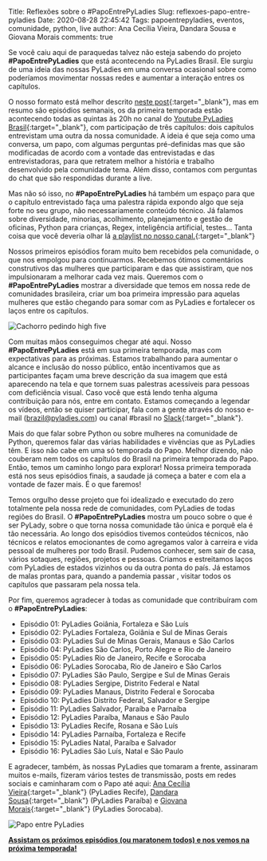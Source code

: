 Title: Reflexões sobre o #PapoEntrePyLadies
Slug: reflexoes-papo-entre-pyladies
Date: 2020-08-28 22:45:42
Tags: papoentrepyladies, eventos, comunidade, python, live 
author: Ana Cecília Vieira, Dandara Sousa e Giovana Morais
comments: true


Se você caiu aqui de paraquedas talvez não esteja sabendo do projeto **#PapoEntrePyLadies** que está acontecendo na PyLadies Brasil. Ele surgiu de uma ideia das nossas PyLadies em uma conversa ocasional sobre como poderíamos movimentar nossas redes e aumentar a interação entres os capítulos.

O nosso formato está melhor descrito [neste post](http://brasil.pyladies.com/2020/05/05/papo-entre-pyladies/){:target="_blank"}, mas em resumo são episódios semanais, os da primeira temporada estão acontecendo todas as quintas às 20h no canal do [Youtube PyLadies Brasil](https://www.youtube.com/channel/UCzFDzkgQ3mWNvcHoTVcT2bg){:target="_blank"}, com participação de três capítulos: dois capítulos entrevistam uma outra da nossa comunidade. A ideia é que seja como uma conversa, um papo, com algumas perguntas pré-definidas mas que são modificadas de acordo com a vontade das entrevistadas e das entrevistadoras, para que retratem melhor a história e trabalho desenvolvido pela comunidade tema. Além disso, contamos com perguntas do chat que são respondidas durante a live.

Mas não só isso, no **#PapoEntrePyLadies** há também um espaço para que o capítulo entrevistado faça uma palestra rápida expondo algo que seja forte no seu grupo, não necessariamente conteúdo técnico. Já falamos sobre diversidade, minorias, acolhimento, planejamento e gestão de oficinas, Python para crianças, Regex, inteligência artificial, testes… Tanta coisa que você deveria olhar lá [a playlist no nosso canal.](https://www.youtube.com/playlist?list=PL0tfcsij9geEE-4MhGViTgeiRBIBUnlAP){:target="_blank"}

Nossos primeiros episódios foram muito bem recebidos pela comunidade, o que nos empolgou para continuarmos. Recebemos ótimos comentários construtivos das mulheres que participaram e das que assistiram, que nos impulsionaram a melhorar cada vez mais. Queremos com o **#PapoEntrePyLadies** mostrar a diversidade que temos em nossa rede de comunidades brasileira, criar um boa primeira impressão para aquelas mulheres que estão chegando para somar com as PyLadies e fortalecer os laços entre os capítulos.  

![Cachorro pedindo high five](https://media.giphy.com/media/l0unkiodQqmA3lPO5e/giphy.gif)

Com muitas mãos conseguimos chegar até aqui. Nosso **#PapoEntrePyLadies** está em sua primeira temporada, mas com expectativas para as próximas. Estamos trabalhando para aumentar o alcance e inclusão do nosso público, então incentivamos que as participantes façam uma breve descrição da sua imagem que está aparecendo na tela e que tornem suas palestras acessíveis para pessoas com deficiência visual. Caso você que está lendo tenha alguma contribuição para nós, entre em contato. Estamos começando a legendar os vídeos, então se quiser participar, fala com a gente através do nosso e-mail ([brazil@pyladies.com](mailto:brazil@pyladies.com)) ou canal #brasil no [Slack](https://slackin.pyladies.com){:target="_blank"}.

Mais do que falar sobre Python ou sobre mulheres na comunidade de Python, queremos falar das várias habilidades e vivências que as PyLadies têm. E isso não cabe em uma só temporada do Papo. Melhor dizendo, não couberam nem todos os capítulos do Brasil na primeira temporada do Papo. Então, temos um caminho longo para explorar! Nossa primeira temporada está nos seus episódios finais, a saudade já começa a bater e com ela a vontade de fazer mais. É o que faremos!

Temos orgulho desse projeto que foi idealizado e executado do zero totalmente pela nossa rede de comunidades, com PyLadies de todas regiões do Brasil. O **#PapoEntrePyLadies** mostra um pouco sobre o que é ser PyLady, sobre o que torna nossa comunidade tão única e porquê ela é tão necessária. Ao longo dos episódios tivemos conteúdos técnicos, não técnicos e relatos emocionantes de como agregamos valor à carreira e vida pessoal de mulheres por todo Brasil. Pudemos conhecer, sem sair de casa, vários sotaques, regiões, projetos e pessoas. Criamos e estreitamos laços com PyLadies de estados vizinhos ou da outra ponta do país. Já estamos de malas prontas para, quando a pandemia passar , visitar todos os capítulos que passaram pela nossa tela. 

Por fim, queremos agradecer à todas as comunidade que contribuíram com o **#PapoEntrePyLadies**:

-   Episódio 01: PyLadies Goiânia, Fortaleza e São Luís  
-   Episódio 02: PyLadies Fortaleza, Goiânia e Sul de Minas Gerais 
-   Episódio 03: PyLadies Sul de Minas Gerais, Manaus e São Carlos 
-   Episódio 04: PyLadies São Carlos, Porto Alegre e Rio de Janeiro  
-   Episódio 05: PyLadies Rio de Janeiro, Recife e Sorocaba 
-   Episódio 06: PyLadies Sorocaba, Rio de Janeiro e São Carlos    
-   Episódio 07: PyLadies São Paulo, Sergipe e Sul de Minas Gerais    
-   Episódio 08: PyLadies Sergipe, Distrito Federal e Natal   
-   Episódio 09: PyLadies Manaus, Distrito Federal e Sorocaba    
-   Episódio 10: PyLadies Distrito Federal, Salvador e Sergipe   
-   Episódio 11: PyLadies Salvador, Paraíba e Parnaíba    
-   Episódio 12: PyLadies Paraíba, Manaus e São Paulo   
-   Episódio 13: PyLadies Recife, Rosana e São Luís   
-   Episódio 14: PyLadies Parnaíba, Fortaleza e Recife    
-   Episódio 15: PyLadies Natal, Paraíba e Salvador  
-   Episódio 16: PyLadies São Luís, Natal e São Paulo

E agradecer, também, às nossas PyLadies que tomaram a frente, assinaram muitos e-mails, fizeram vários testes de transmissão, posts em redes sociais e caminharam com o Papo até aqui: [Ana Cecília Vieira](https://twitter.com/cecivieira){:target="_blank"} (PyLadies Recife), [Dandara Sousa](https://twitter.com/dandaramcsousa){:target="_blank"} (PyLadies Paraíba) e [Giovana Morais](https://twitter.com/ohshitgi){:target="_blank"} (PyLadies Sorocaba).


![Papo entre PyLadies]({filename}/images/orgpapoentrepyladies.jpg)  

**[Assistam os próximos episódios (ou maratonem todos) e nos vemos na próxima temporada!](https://www.youtube.com/playlist?list=PL0tfcsij9geEE-4MhGViTgeiRBIBUnlAP)**
